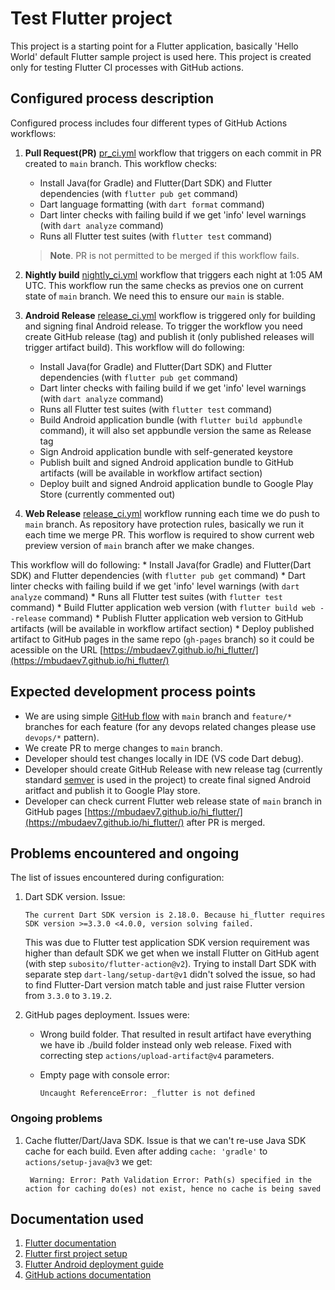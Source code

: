 # Test Flutter project

This project is a starting point for a Flutter application, basically 'Hello World' default Flutter sample project is used here. This project is created only for testing Flutter CI processes with GitHub actions. 

## Configured process description

Configured process includes four different types of GitHub Actions workflows:

1. **Pull Request(PR)** [pr_ci.yml](https://github.com/mbudaev7/hi_flutter/blob/main/.github/workflows/pr_ci.yml) workflow that triggers on each commit in PR created to `main` branch. 
  This workflow checks:
    * Install Java(for Gradle) and Flutter(Dart SDK) and Flutter dependencies (with `flutter pub get` command)
    * Dart language formatting (with `dart format` command)
    * Dart linter checks with failing build if we get 'info' level warnings (with `dart analyze` command)
    * Runs all Flutter test suites (with `flutter test` command)


    > **Note**. PR is not permitted to be merged if this workflow fails.

2. **Nightly build** [nightly_ci.yml](https://github.com/mbudaev7/hi_flutter/blob/main/.github/workflows/nightly_ci.yml) workflow that triggers each night at 1:05 AM UTC. This workflow run the same checks as previos one on current state of `main` branch. We need this to ensure our `main` is stable.

3. **Android Release** [release_ci.yml](https://github.com/mbudaev7/hi_flutter/blob/main/.github/workflows/release_ci.yml) workflow is triggered only for building and signing final Android release. To trigger the workflow you need create GitHub release (tag) and publish it (only published releases will trigger artifact build). 
  This workflow will do following:
    * Install Java(for Gradle) and Flutter(Dart SDK) and Flutter dependencies (with `flutter pub get` command)
    * Dart linter checks with failing build if we get 'info' level warnings (with `dart analyze` command)
    * Runs all Flutter test suites (with `flutter test` command)
    * Build Android application bundle (with `flutter build appbundle` command), it will also set appbundle version the same as Release tag
    * Sign Android application bundle with self-generated keystore
    * Publish built and signed Android application bundle to GitHub artifacts (will be available in workflow artifact section)
    * Deploy built and signed Android application bundle to Google Play Store (currently commented out)

4. **Web Release** [release_ci.yml](https://github.com/mbudaev7/hi_flutter/blob/main/.github/workflows/release_ci.yml) workflow running each time we do push to `main` branch. As repository have protection rules, basically we run it each time we merge PR. This worflow is required to show current web preview version of `main` branch after we make changes.   

  This workflow will do following:
    * Install Java(for Gradle) and Flutter(Dart SDK) and Flutter dependencies (with `flutter pub get` command)
    * Dart linter checks with failing build if we get 'info' level warnings (with `dart analyze` command)
    * Runs all Flutter test suites (with `flutter test` command)
    * Build Flutter application web version (with `flutter build web --release` command)
    * Publish Flutter application web version to GitHub artifacts (will be available in workflow artifact section)
    * Deploy published artifact to GitHub pages in the same repo (`gh-pages` branch) so it could be acessible on the URL [https://mbudaev7.github.io/hi_flutter/](https://mbudaev7.github.io/hi_flutter/)


## Expected development process points

* We are using simple [GitHub flow](https://docs.github.com/en/get-started/using-github/github-flow) with `main` branch and `feature/*` branches for each feature (for any devops related changes please use `devops/*` pattern).
* We create PR to merge changes to `main` branch.
* Developer should test changes locally in IDE (VS code Dart debug).
* Developer should create GitHub Release with new release tag (currently standard [semver](https://semver.org/) is used in the project) to create final signed Android aritfact and publish it to Google Play store. 
* Developer can check current Flutter web release state of `main` branch in GitHub pages [https://mbudaev7.github.io/hi_flutter/](https://mbudaev7.github.io/hi_flutter/) after PR is merged.

## Problems encountered and ongoing

The list of issues encountered during configuration:

1. Dart SDK version. 
   Issue:
   
   ```The current Dart SDK version is 2.18.0. Because hi_flutter requires SDK version >=3.3.0 <4.0.0, version solving failed.```

   This was due to Flutter test application SDK version requirement was higher than default SDK we get when we install Flutter on GitHub agent (with step `subosito/flutter-action@v2`). Trying to install Dart SDK with separate step `dart-lang/setup-dart@v1` didn't solved the issue, so had to find Flutter-Dart version match table and just raise Flutter version from `3.3.0` to `3.19.2`.

2. GitHub pages deployment. 
   Issues were:
     * Wrong build folder. That resulted in result artifact have everything we have ib ./build folder instead only web release. Fixed with correcting step `actions/upload-artifact@v4` parameters. 

     * Empty page with console error:

       ```Uncaught ReferenceError: _flutter is not defined```
     

### Ongoing problems

1. Cache flutter/Dart/Java SDK. Issue is that we can't re-use Java SDK cache for each build.
   Even after adding `cache: 'gradle'` to `actions/setup-java@v3` we get:

   ``` Warning: Error: Path Validation Error: Path(s) specified in the action for caching do(es) not exist, hence no cache is being saved```

## Documentation used

1. [Flutter documentation](https://docs.flutter.dev/)
2. [Flutter first project setup](https://codelabs.developers.google.com/codelabs/flutter-codelab-first#0)
3. [Flutter Android deployment guide](https://docs.flutter.dev/deployment/android)
4. [GitHub actions documentation](https://docs.github.com/en/actions/quickstart)